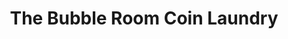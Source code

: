 ---
title: "The Bubble Room Coin Laundry"
url: /shawnee/the-bubble-room-coin-laundry/
shop: laundry
---